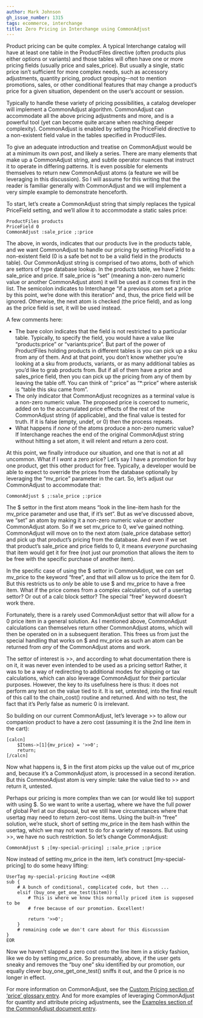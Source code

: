 ```yaml
---
author: Mark Johnson
gh_issue_number: 1315
tags: ecommerce, interchange
title: Zero Pricing in Interchange using CommonAdjust
---
```




Product pricing can be quite complex. A typical Interchange catalog will have at least one table in the ProductFiles directive (often products plus either options or variants) and those tables will often have one or more pricing fields (usually price and sales_price). But usually a single, static price isn’t sufficient for more complex needs, such as accessory adjustments, quantity pricing, product grouping--not to mention promotions, sales, or other conditional features that may change a product’s price for a given situation, dependent on the user’s account or session.

Typically to handle these variety of pricing possibilities, a catalog developer will implement a CommonAdjust algorithm. CommonAdjust can accommodate all the above pricing adjustments and more, and is a powerful tool (yet can become quite arcane when reaching deeper complexity).  CommonAdjust is enabled by setting the PriceField directive to a non-existent field value in the tables specified in ProductFiles.

To give an adequate introduction and treatise on CommonAdjust would be at a minimum its own post, and likely a series. There are many elements that make up a CommonAdjust string, and subtle operator nuances that instruct it to operate in differing patterns. It is even possible for elements themselves to return new CommonAdjust atoms (a feature we will be leveraging in this discussion). So I will assume for this writing that the reader is familiar generally with CommonAdjust and we will implement a very simple example to demonstrate henceforth.

To start, let’s create a CommonAdjust string that simply replaces the typical PriceField setting, and we’ll allow it to accommodate a static sales price:

```
ProductFiles products
PriceField 0
CommonAdjust :sale_price ;:price
```

The above, in words, indicates that our products live in the products table, and we want CommonAdjust to handle our pricing by setting PriceField to a non-existent field (0 is a safe bet not to be a valid field in the products table). Our CommonAdjust string is comprised of two atoms, both of which are settors of type database lookup. In the products table, we have 2 fields: sale_price and price. If sale_price is “set” (meaning a non-zero numeric value or another CommonAdjust atom) it will be used as it comes first in the list. The semicolon indicates to Interchange “if a previous atom set a price by this point, we’re done with this iteration” and, thus, the price field will be ignored.  Otherwise, the next atom is checked (the price field), and as long as the price field is set, it will be used instead.

A few comments here:

- The bare colon indicates that the field is not restricted to a particular table. Typically, to specify the field, you would have a value like “products:price” or “variants:price”. But part of the power of ProductFiles holding products in different tables is you can pick up a sku from any of them. And at that point, you don’t know whether you’re looking at a sku from products, variants, or as many additional tables as you’d like to grab products from. But if all of them have a price and sales_price field, then you can pick up the pricing from any of them by leaving the table off. You can think of “:price” as “*:price” where asterisk is “table this sku came from”.
- The only indicator that CommonAdjust recognizes as a terminal value is a non-zero numeric value. The proposed price is coerced to numeric, added on to the accumulated price effects of the rest of the CommonAdjust string (if applicable), and the final value is tested for truth. If it is false (empty, undef, or 0) then the process repeats.
- What happens if *none* of the atoms produce a non-zero numeric value? If Interchange reaches the end of the original CommonAdjust string without hitting a set atom, it will relent and return a zero cost.

At this point, we finally introduce our situation, and one that is not at all uncommon. What if I *want* a zero price? Let’s say I have a promotion for buy one product, get this other product for free. Typically, a developer would be able to expect to override the prices from the database optionally by leveraging the “mv_price” parameter in the cart. So, let’s adjust our CommonAdjust to accommodate that:

```
CommonAdjust $ ;:sale_price ;:price
```

The $ settor in the first atom means “look in the line-item hash for the mv_price parameter and use that, if it’s set”. But as we’ve discussed above, we “set” an atom by making it a non-zero numeric value or another CommonAdjust atom. So if we set mv_price to 0, we’ve gained nothing. CommonAdjust will move on to the next atom (sale_price database settor) and pick up that product’s pricing from the database.  And even if we set that product’s sale_price and price fields to 0, it means *everyone* purchasing that item would get it for free (not just our promotion that allows the item to be free with the specific purchase of another item).

In the specific case of using the $ settor in CommonAdjust, we *can* set mv_price to the keyword “free”, and that will allow us to price the item for 0. But this restricts us to *only* be able to use $ and mv_price to have a free item. What if the price comes from a complex calculation, out of a usertag settor? Or out of a calc block settor? The special “free” keyword doesn’t work there.

Fortunately, there is a rarely used CommonAdjust settor that will allow for a 0 price item in a general solution. As I mentioned above, CommonAdjust calculations can themselves return other CommonAdjust atoms, which will then be operated on in a subsequent iteration. This frees us from just the special handling that works on $ and mv_price as such an atom can be returned from *any* of the CommonAdjust atoms and work.

The settor of interest is >>, and according to what documentation there is on it, it was never even intended to be used as a pricing settor! Rather, it was to be a way of redirecting to additional modes for shipping or tax calculations, which can also leverage CommonAdjust for their particular purposes. However, the key to its usefulness here is thus: it does not perform any test on the value tied to it. It is set, untested, into the final result of this call to the chain_cost() routine and returned. And with no test, the fact that it’s Perly false as numeric 0 is irrelevant.

So building on our current CommonAdjust, let’s leverage >> to allow our companion product to have a zero cost (assuming it is the 2nd line item in the cart):

```
[calcn]
    $Items->[1]{mv_price} = '>>0';
    return;
[/calcn]
```

Now what happens is, $ in the first atom picks up the value out of mv_price and, because it’s a CommonAdjust atom, is processed in a second iteration. But this CommonAdjust atom is very simple: take the value tied to >> and return it, untested.

Perhaps our pricing is more complex than we can (or would like to) support with using $. So we want to write a usertag, where we have the full power of global Perl at our disposal, but we still have circumstances where that usertag may need to return zero-cost items. Using the built-in “free” solution, we’re stuck, short of setting mv_price in the item hash within the usertag, which we may not want to do for a variety of reasons. But using >>, we have no such restriction. So let’s change CommonAdjust:

```
CommonAdjust $ ;[my-special-pricing] ;:sale_price ;:price
```

Now instead of setting mv_price in the item, let’s construct [my-special-pricing] to do some heavy lifting:

```
UserTag my-special-pricing Routine <<EOR
sub {
    # A bunch of conditional, complicated code, but then ...
    elsif (buy_one_get_one_test($item)) {
        # This is where we know this normally priced item is supposed to be
        # free because of our promotion. Excellent!

        return '>>0';
    }
    # remaining code we don't care about for this discussion
}
EOR
```

Now we haven’t slapped a zero cost onto the line item in a sticky fashion, like we do by setting mv_price. So presumably, above, if the user gets sneaky and removes the “buy one” sku identified by our promotion, our equally clever buy_one_get_one_test() sniffs it out, and the 0 price is no longer in effect.

For more information on CommonAdjust, see the [Custom Pricing section of ‘price’ glossary entry](http://www.icdevgroup.org/docs/glossary/price.html). And for more examples of leveraging CommonAdjust for quantity and attribute pricing adjustments, see the [Examples section of the CommonAdjust document entry](http://www.icdevgroup.org/docs/confs/CommonAdjust.html#CommonAdjust_examples).


